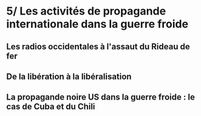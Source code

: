 # 5/ Les activités de propagande internationale dans la guerre froide

## Les radios occidentales à l'assaut du Rideau de fer

## De la libération à la libéralisation

## La propagande noire US dans la guerre froide : le cas de Cuba et du Chili

